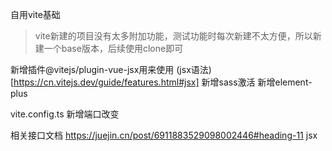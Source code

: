 自用vite基础
> vite新建的项目没有太多附加功能，测试功能时每次新建不太方便，所以新建一个base版本，后续使用clone即可

新增插件@vitejs/plugin-vue-jsx用来使用 (jsx语法)[https://cn.vitejs.dev/guide/features.html#jsx]
新增sass激活
新增element-plus



vite.config.ts
新增端口改变


相关接口文档
https://juejin.cn/post/6911883529098002446#heading-11   jsx